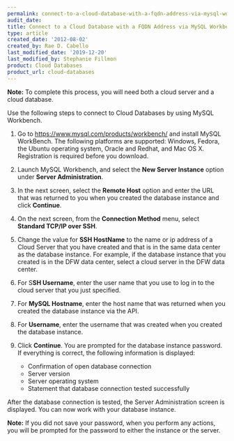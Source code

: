 ```yaml
---
permalink: connect-to-a-cloud-database-with-a-fqdn-address-via-mysql-workbench/
audit_date:
title: Connect to a Cloud Database with a FQDN Address via MySQL Workbench
type: article
created_date: '2012-08-02'
created_by: Rae D. Cabello
last_modified_date: '2019-12-20'
last_modified_by: Stephanie Fillmon
product: Cloud Databases
product_url: cloud-databases
---
```


**Note:** To complete this process, you will need both a cloud server and a
cloud database.

Use the following steps to connect to Cloud Databases by using MySQL
Workbench.

1.  Go to <https://www.mysql.com/products/workbench/> and install MySQL
    WorkBench.
    The following platforms are supported: Windows, Fedora, the Ubuntu
    operating system, Oracle and Redhat, and Mac OS X. Registration
    is required before you download.

2.  Launch MySQL Workbench, and select the **New Server Instance**
    option under **Server Administration**.

3.  In the next screen, select the **Remote Host** option and enter the
    URL that was returned to you when you created the database instance
    and click **Continue**.

4.  On the next screen, from the **Connection Method** menu, select
    **Standard TCP/IP over SSH**.

5.  Change the value for **SSH HostName** to the name or ip address of a
    Cloud Server that you have created and that is in the same data
    center as the database instance. For example, if the database
    instance that you created is in the DFW data center, select a cloud
    server in the DFW data center.

6.  For S**SH Username**, enter the user name that you use to log in to
    the cloud server that you just specified.

7.  For **MySQL Hostname**, enter the host name that was returned when
    you created the database instance via the API.

8.  For **Username**, enter the username that was created when you
    created  the database instance.

9.  Click **Continue**.
    You are prompted for the database instance password. If everything
    is correct, the following information is displayed:

     - Confirmation of open database connection
     - Server version
     - Server operating system
     - Statement that database connection tested successfully

After the database connection is tested, the Server Administration screen is
displayed. You can now work with your database instance.

**Note:** If you did not save your password, when you perform any actions,
you will be prompted for the password to either the instance or the
server.
